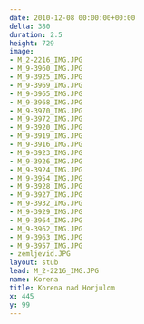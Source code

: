 ```yaml
---
date: 2010-12-08 00:00:00+00:00
delta: 380
duration: 2.5
height: 729
image:
- M_2-2216_IMG.JPG
- M_9-3960_IMG.JPG
- M_9-3925_IMG.JPG
- M_9-3969_IMG.JPG
- M_9-3965_IMG.JPG
- M_9-3968_IMG.JPG
- M_9-3970_IMG.JPG
- M_9-3972_IMG.JPG
- M_9-3920_IMG.JPG
- M_9-3919_IMG.JPG
- M_9-3916_IMG.JPG
- M_9-3923_IMG.JPG
- M_9-3926_IMG.JPG
- M_9-3924_IMG.JPG
- M_9-3954_IMG.JPG
- M_9-3928_IMG.JPG
- M_9-3927_IMG.JPG
- M_9-3932_IMG.JPG
- M_9-3929_IMG.JPG
- M_9-3964_IMG.JPG
- M_9-3962_IMG.JPG
- M_9-3963_IMG.JPG
- M_9-3957_IMG.JPG
- zemljevid.JPG
layout: stub
lead: M_2-2216_IMG.JPG
name: Korena
title: Korena nad Horjulom
x: 445
y: 99
---
```


